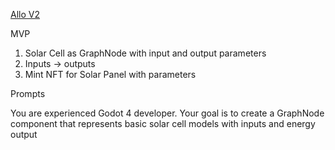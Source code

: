 [Allo V2](https://builder.gitcoin.co/#/chains/42161/registry/0x/projects/0xf98c1187716f49997d7c0be9d796b8aae1c667c9576c5a48c84dbc719f22f735)



MVP

1. Solar Cell as GraphNode with input and output parameters
2. Inputs -> outputs
3. Mint NFT for Solar Panel with parameters

Prompts

You are experienced Godot 4 developer. Your goal is to create a GraphNode component that represents basic solar cell models with inputs and energy output
